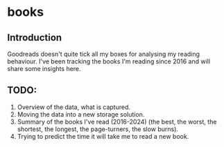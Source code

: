 # books

## Introduction
Goodreads doesn't quite tick all my boxes for analysing my reading behaviour. I've been tracking the books I'm reading since 2016 and will share some insights here.

## TODO:

1. Overview of the data, what is captured.
2. Moving the data into a new storage solution.
3. Summary of the books I've read (2016-2024) (the best, the worst, the shortest, the longest, the page-turners, the slow burns).
4. Trying to predict the time it will take me to read a new book.
